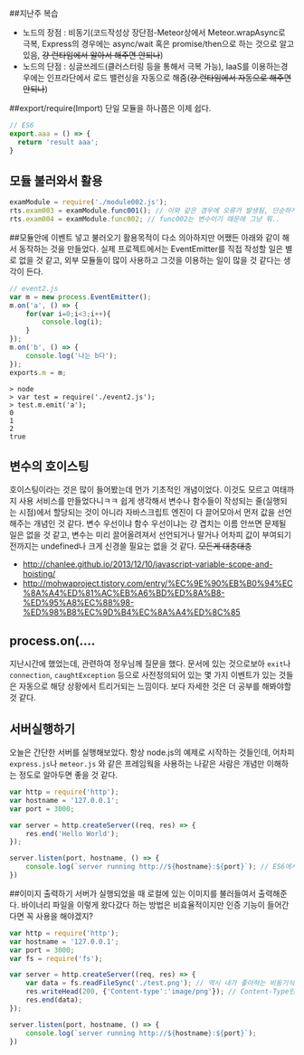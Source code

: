 ##지난주 복습
- 노드의 장점 : 비동기(코드작성상 장단점-Meteor상에서 Meteor.wrapAsync로 극복, Express의 경우에는 async/wait 혹은 promise/then으로 하는 것으로 알고 있음, ~~걍 런타임에서 알아서 해주면 안되나~~)
- 노드의 단점 : 싱글쓰레드(클러스터링 등을 통해서 극복 가능), IaaS를 이용하는경우에는 인프라단에서 로드 밸런싱을 자동으로 해줌(~~걍 런타임에서 자동으로 해주면 안되나~~)

##export/require(Import)
단일 모듈을 하나쯤은 이제 쉽다.
```javascript
// ES6
export.aaa = () => {
  return 'result aaa';
}
```

## 모듈 불러와서 활용
```javascript
examModule = require('./module002.js');
rts.exam003 = examModule.func001(); // 이와 같은 경우에 오류가 발생됨, 단순하게 함수자체를 rts.exam003에 대입할 때에는 변수처럼 하여야함. 왜냐면 맨 뒤에 ()를 붙이면 함수 자체가 가지 않고 실행된 그 결과를 대입하기 때문인 듯
rts.exam004 = examModule.func002; // func002는 변수이기 때문에 그냥 뭐..
```

##모듈안에 이벤트 넣고 불러오기
활용목적이 다소 의아하지만 어쨌든 아래와 같이 해서 동작하는 것을 만들었다. 실제 프로젝트에서는 EventEmitter를 직접 작성할 일은 별로 없을 것 같고, 외부 모듈들이 많이 사용하고 그것을 이용하는 일이 많을 것 같다는 생각이 든다.
```javascript
// event2.js
var m = new process.EventEmitter();
m.on('a', () => {
	for(var i=0;i<3;i++){
		console.log(i);
	}
});
m.on('b', () => {
	console.log('나는 b다');
});
exports.m = m;
```
```
> node
> var test = require('./event2.js');
> test.m.emit('a');
0
1
2
true
```

## 변수의 호이스팅
호이스팅이라는 것은 많이 들어봤는데 먼가 기초적인 개념이었다. 이것도 모르고 여태까지 사용 서비스를 만들었다니ㅋㅋ 쉽게 생각해서 변수나 함수들이 작성되는 줄(실행되는 시점)에서 할당되는 것이 아니라 자바스크립트 엔진이 다 끌어모아서 먼저 값을 선언해주는 개념인 것 같다. 변수 우선이냐 함수 우선이냐는 걍 겹치는 이름 안쓰면 문제될 일은 없을 것 같고, 변수는 미리 끌어올려져서 선언되거나 말거나 어차피 값이 부여되기 전까지는 undefined나 크게 신경쓸 필요는 없을 것 같다. ~~모든게 대충대충~~
* http://chanlee.github.io/2013/12/10/javascript-variable-scope-and-hoisting/
* http://mohwaproject.tistory.com/entry/%EC%9E%90%EB%B0%94%EC%8A%A4%ED%81%AC%EB%A6%BD%ED%8A%B8-%ED%95%A8%EC%88%98-%ED%98%B8%EC%9D%B4%EC%8A%A4%ED%8C%85

## process.on(....
지난시간에 했었는데, 관련하여 정우님께 질문을 했다. 문서에 있는 것으로보아 `exit`나 `connection`, `caughtException` 등으로 사전정의되어 있는 몇 가지 이벤트가 있는 것들은 자동으로 해당 상황에서 트리거되는 느낌이다. 보다 자세한 것은 더 공부를 해봐야할 것 같다.

## 서버실행하기
오늘은 간단한 서버를 실행해보았다. 항상 node.js의 예제로 시작하는 것들인데, 어차피 `express.js`나 `meteor.js` 와 같은 프레임웍을 사용하는 나같은 사람은 개념만 이해하는 정도로 알아두면 좋을 것 같다.
```javascript
var http = require('http');
var hostname = '127.0.0.1';
var port = 3000;

var server = http.createServer((req, res) => {
	res.end('Hello World');
});

server.listen(port, hostname, () => {
	console.log(`server running http://${hostname}:${port}`); // ES6에서 추가된 문법, 간단한 스트링 템플릿. 줄바꿈도 할 수 있어서 굉장히 유용하다.
})
```

##이미지 출력하기
서버가 실행되었을 때 로컬에 있는 이미지를 불러들여서 출력해준다. 바이너리 파일을 이렇게 왔다갔다 하는 방법은 비효율적이지만 인증 기능이 들어간다면 꼭 사용을 해야겠지? 
```javascript
var http = require('http');
var hostname = '127.0.0.1';
var port = 3000;
var fs = require('fs');

var server = http.createServer((req, res) => {
	var data = fs.readFileSync('./test.png'); // 역시 내가 좋아하는 비동기식 함수 호출법
	res.writeHead(200, {'Content-type':'image/png'}); // Content-Type인지 content-type인지 contentType인지 계속 헷갈림;; 복붙이 짱이다.
	res.end(data);
});

server.listen(port, hostname, () => {
	console.log(`server running http://${hostname}:${port}`);
})
```
